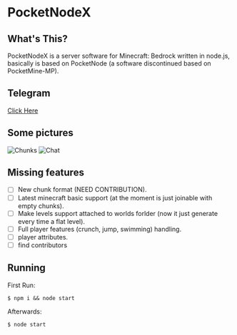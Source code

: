 # PocketNodeX

## What's This?
PocketNodeX is a server software for Minecraft: Bedrock written in node.js, basically is based on PocketNode (a software discontinued based on PocketMine-MP).

## Telegram
[Click Here](https://t.me/PocketNodeX)

## Some pictures
![Chunks](https://user-images.githubusercontent.com/34418030/63705464-7eec2700-c82d-11e9-8a3e-19fe78459816.png)
![Chat](https://user-images.githubusercontent.com/34418030/63705467-80b5ea80-c82d-11e9-921e-0e0eb4bb5822.png)


## Missing features
- [ ] New chunk format (NEED CONTRIBUTION).
- [ ] Latest minecraft basic support (at the moment is just joinable with empty chunks).
- [ ] Make levels support attached to worlds forlder (now it just generate every time a flat level).
- [ ] Full player features (crunch, jump, swimming) handling.
- [ ] player attributes.
- [ ] find contributors

## Running
First Run:
```
$ npm i && node start
```

Afterwards:
```
$ node start

